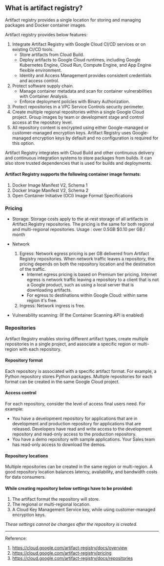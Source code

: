 ## What is artifact registry?

Artifact registry provides a single location for storing and managing packages and Docker container images.

Artifact registry provides below features:   
1. Integrate Artifact Registry with Google Cloud CI/CD services or on existing CI/CD tools.
    * Store artifacts from Cloud Build.
    * Deploy artifacts to Google Cloud runtimes, including Google Kubernetes Engine, Cloud Run, Compute Engine, and App Engine flexible environment.
    * Identity and Access Management provides consistent credentials and access control.
2. Protect software supply chain.
    * Manage container metadata and scan for container vulnerabilities with Container Analysis.
    * Enforce deployment policies with Binary Authorization.
3. Protect repositories in a VPC Service Controls security perimeter.
4. Create multiple regional repositories within a single Google Cloud project. Group images by team or development stage and control access at the repository level.
5. All repository content is encrypted using either Google-managed or customer-managed encryption keys. Artifact Registry uses Google-managed encryption keys by default and no configuration is required for this option.

Artifact Registry integrates with Cloud Build and other continuous delivery and continuous integration systems to store packages from builds. It can also store trusted dependencies that is used for builds and deployments.

#### Artifact Registry supports the following container image formats:
1. Docker Image Manifest V2, Schema 1
2. Docker Image Manifest V2, Schema 2
3. Open Container Initiative (OCI) Image Format Specifications


### Pricing
* Storage: Storage costs apply to the at-rest storage of all artifacts in Artifact Registry repositories. The pricing is the same for both regional and multi-regional repositories.
Usage : over 0.5GB $0.10 per GB / month

* Network 
    1. Egress: Network egress pricing is per GB delivered from Artifact Registry repositories. When network traffic leaves a repository, the pricing depends on both the repository location and the destination of the traffic.
        * Internet egress pricing is based on Premium tier pricing. Internet egress is network traffic leaving a repository to a client that is not a Google product, such as using a local server that is downloading artifacts.
        * For egress to destinations within Google Cloud: within same region it's free.
    2. Ingress: Network ingress is free.

* Vulnerability scanning: (If the Container Scanning API is enabled)


### Repositories
Artifact Registry enables storing different artifact types, create multiple repositories in a single project, and associate a specific region or multi-region with each repository. 

#### Repository format
Each repository is associated with a specific artifact format. For example, a Python repository stores Python packages. Multiple repositories for each format can be created in the same Google Cloud project.

#### Access control
For each repository, consider the level of access final users need. For example:
* You have a development repository for applications that are in development and production repository for applications that are released. Developers have read and write access to the development repository and read-only access to the production repository.
* You have a demo repository with sample applications. Your Sales team has read-only access to download the demos.

#### Repository locations
Multiple repositories can be created in the same region or multi-region. A good repository location balances latency, availability, and bandwidth costs for data consumers.

#### While creating repository below settings have to be provided:

1. The artifact format the repository will store.
2. The regional or multi-regional location.
3. A Cloud Key Management Service key, while using customer-managed encryption keys.

*These settings cannot be changes after the repository is created.*


---
Reference:
1. https://cloud.google.com/artifact-registry/docs/overview
2. https://cloud.google.com/artifact-registry/pricing
3. https://cloud.google.com/artifact-registry/docs/repositories